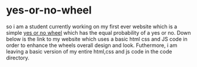 # yes-or-no-wheel
so i am a student currently working on my first ever website which is a simple [yes or no wheel](https://yesornowheelspin.com/) which has the equal probability of a yes or no. Down below is the link to my website which uses a basic html css and JS code in order to enhance the wheels overall design and look. Futhermore, i am leaving a basic version of my entire html,css and js code in the code directory.


